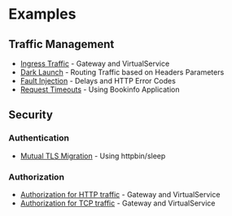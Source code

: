 # Examples

## Traffic Management

- [Ingress Traffic](ingress-gateway/README.md) - Gateway and VirtualService
- [Dark Launch](dark-launch/README.md) - Routing Traffic based on Headers Parameters
- [Fault Injection](fault-injection/README.md) - Delays and HTTP Error Codes
- [Request Timeouts](request-timeouts/README.md) - Using Bookinfo Application

## Security

### Authentication

- [Mutual TLS Migration](mtls-strict-mode/README.md) - Using httpbin/sleep

### Authorization

- [Authorization for HTTP traffic](security/authorization/for-http-traffic/README.md) - Gateway and VirtualService
- [Authorization for TCP traffic](security/authorization/for-tcp-traffic/README.md) - Gateway and VirtualService
